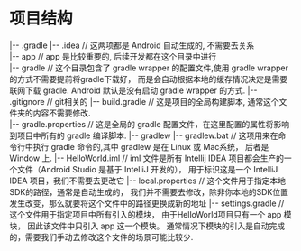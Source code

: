 # 项目结构
|-- .gradle 
|-- .idea               // 这两项都是 Android 自动生成的, 不需要去关系  
|-- app                 // app 是比较重要的, 后续开发都在这个目录中进行  
|-- gradle              // 这个目录包含了 gradle wrapper 的配置文件,使用 gradle wrapper 的方式不需要提前将gradle下载好， 而是会自动根据本地的缓存情况决定是需要联网下载 gradle. Android 默认是没有启动 gradle wrapper 的方式. 
|-- .gitignore          // git相关的 
|-- build.gradle        // 这是项目的全局构建脚本, 通常这个文件夹的内容不需要修改.  
|-- gradle.properties   // 这是全局的 gradle 配置文件，在这里配置的属性将影响到项目中所有的 gradle 编译脚本.
|-- gradlew
|-- gradlew.bat         // 这项用来在命令行中执行 gradle 命令的,其中 gradlew 是在 Linux 或 Mac系统， 后者是 Window 上.
|-- HelloWorld.iml      // iml 文件是所有 Intellij IDEA 项目都会生产的一个文件（Android Studio 是基于 IntelliJ 开发的）， 用于标识这是一个 IntelliJ IDEA 项目，我们不需要去更改它
|-- local.properties   // 这个文件用于指定本地 SDK的路径，通常是自动生成的， 我们并不需要去修改，除非你本地的SDK位置发生改变，那么就要将这个文件中的路径更换成新的地址
|-- settings.gradle    // 这个文件用于指定项目中所有引入的模块， 由于HelloWorld项目只有一个 app 模块， 因此该文件中只引入 app 这一个模块。 通常情况下模块的引入是自动完成的，需要我们手动去修改这个文件的场景可能比较少.
